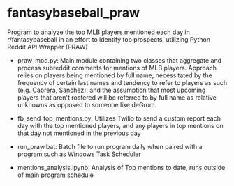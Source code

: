 # fantasybaseball_praw
Program to analyze the top MLB players mentioned each day in r/fantasybaseball in an effort to identify top prospects, utilizing Python Reddit API Wrapper (PRAW)

- praw_mod.py: Main module containing two classes that aggregate and process subreddit comments for mentions of MLB players. Approach relies on players being mentioned by full name, necessitated by the frequency of certain last names and tendency to refer to players as such (e.g. Cabrera, Sanchez), and the assumption that most upcoming players that aren't rostered will be referred to by full name as relative unknowns as opposed to someone like deGrom. 

- fb_send_top_mentions.py: Utilizes Twilio to send a custom report each day with the top mentioned players, and any players in top mentions on that day not mentioned in the previous day

- run_praw.bat: Batch file to run program daily when paired with a program such as Windows Task Scheduler

- mentions_analysis.ipynb: Analysis of Top mentions to date, runs outside of main program schedule
